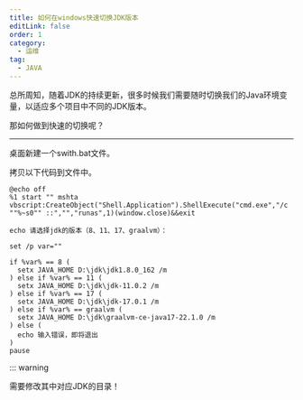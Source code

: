 ```yaml
---
title: 如何在windows快速切换JDK版本
editLink: false
order: 1
category:
  - 运维
tag:
  - JAVA
---
```


总所周知，随着JDK的持续更新，很多时候我们需要随时切换我们的Java环境变量，以适应多个项目中不同的JDK版本。

那如何做到快速的切换呢？

--- 
桌面新建一个swith.bat文件。

拷贝以下代码到文件中。
```
@echo off
%1 start "" mshta vbscript:CreateObject("Shell.Application").ShellExecute("cmd.exe","/c ""%~s0"" ::","","runas",1)(window.close)&&exit

echo 请选择jdk的版本（8、11、17、graalvm）：

set /p var=""

if %var% == 8 (
  setx JAVA_HOME D:\jdk\jdk1.8.0_162 /m
) else if %var% == 11 (
  setx JAVA_HOME D:\jdk\jdk-11.0.2 /m
) else if %var% == 17 (
  setx JAVA_HOME D:\jdk\jdk-17.0.1 /m
) else if %var% == graalvm (
  setx JAVA_HOME D:\jdk\graalvm-ce-java17-22.1.0 /m
) else (
  echo 输入错误，即将退出
)
pause

```

::: warning

需要修改其中对应JDK的目录！